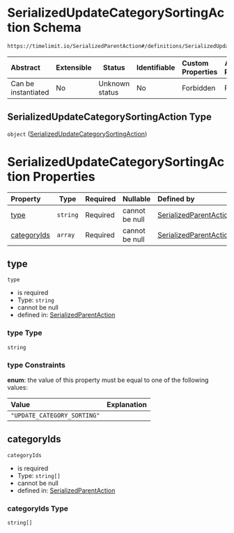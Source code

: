 # SerializedUpdateCategorySortingAction Schema

```txt
https://timelimit.io/SerializedParentAction#/definitions/SerializedUpdateCategorySortingAction
```




| Abstract            | Extensible | Status         | Identifiable | Custom Properties | Additional Properties | Access Restrictions | Defined In                                                                                        |
| :------------------ | ---------- | -------------- | ------------ | :---------------- | --------------------- | ------------------- | ------------------------------------------------------------------------------------------------- |
| Can be instantiated | No         | Unknown status | No           | Forbidden         | Forbidden             | none                | [SerializedParentAction.schema.json\*](SerializedParentAction.schema.json "open original schema") |

## SerializedUpdateCategorySortingAction Type

`object` ([SerializedUpdateCategorySortingAction](serializedparentaction-definitions-serializedupdatecategorysortingaction.md))

# SerializedUpdateCategorySortingAction Properties

| Property                    | Type     | Required | Nullable       | Defined by                                                                                                                                                                                                                                                |
| :-------------------------- | -------- | -------- | -------------- | :-------------------------------------------------------------------------------------------------------------------------------------------------------------------------------------------------------------------------------------------------------- |
| [type](#type)               | `string` | Required | cannot be null | [SerializedParentAction](serializedparentaction-definitions-serializedupdatecategorysortingaction-properties-type.md "https&#x3A;//timelimit.io/SerializedParentAction#/definitions/SerializedUpdateCategorySortingAction/properties/type")               |
| [categoryIds](#categoryIds) | `array`  | Required | cannot be null | [SerializedParentAction](serializedparentaction-definitions-serializedupdatecategorysortingaction-properties-categoryids.md "https&#x3A;//timelimit.io/SerializedParentAction#/definitions/SerializedUpdateCategorySortingAction/properties/categoryIds") |

## type




`type`

-   is required
-   Type: `string`
-   cannot be null
-   defined in: [SerializedParentAction](serializedparentaction-definitions-serializedupdatecategorysortingaction-properties-type.md "https&#x3A;//timelimit.io/SerializedParentAction#/definitions/SerializedUpdateCategorySortingAction/properties/type")

### type Type

`string`

### type Constraints

**enum**: the value of this property must be equal to one of the following values:

| Value                       | Explanation |
| :-------------------------- | ----------- |
| `"UPDATE_CATEGORY_SORTING"` |             |

## categoryIds




`categoryIds`

-   is required
-   Type: `string[]`
-   cannot be null
-   defined in: [SerializedParentAction](serializedparentaction-definitions-serializedupdatecategorysortingaction-properties-categoryids.md "https&#x3A;//timelimit.io/SerializedParentAction#/definitions/SerializedUpdateCategorySortingAction/properties/categoryIds")

### categoryIds Type

`string[]`
